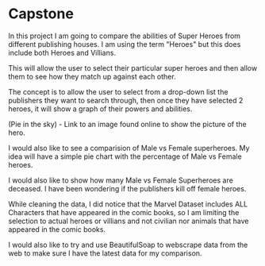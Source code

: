 # Capstone

In this project I am going to compare the abilities of Super Heroes from different publishing houses. I am using the term "Heroes" but this does include both Heroes and Villians.

This will allow the user to select their particular super heroes and then allow them to see how they match up against each other.

The concept is to allow the user to select from a drop-down list the publishers they want to search through, then once they have selected 2 heroes, it will show a graph of their powers and abilities.

(Pie in the sky) - Link to an image found online to show the picture of the hero.

I would also like to see a comparision of Male vs Female superheroes. My idea will have a simple pie chart with the percentage of Male vs Female heroes.

I would also like to show how many Male vs Female Superheroes are deceased. I have been wondering if the publishers kill off female heroes.

While cleaning the data, I did notice that the Marvel Dataset includes ALL Characters that have appeared in the comic books, so I am limiting the selection to actual heroes or villians and not civilian nor animals that have appeared in the comic books.

I would also like to try and use BeautifulSoap to webscrape data from the web to make sure I have the latest data for my comparison.
